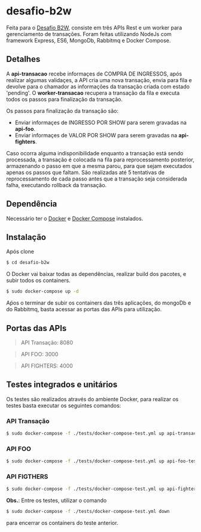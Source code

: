 # desafio-b2w
Feita para o [Desafio B2W](https://github.com/admatic-tool/vaga-b2wads-senior), consiste em três APIs Rest e um worker para gerenciamento de transações. Foram feitas utilizando NodeJs com framework Express, ES6, MongoDb, Rabbitmq e Docker Compose.

## Detalhes
A **api-transacao** recebe informaçes de COMPRA DE INGRESSOS, após realizar algumas validaçes, a API cria uma nova transação, envia para fila e devolve para o chamador as informações da transação criada com estado 'pending'. 
O **worker-transacao** recupera a transação da fila e executa todos os passos para finalização da transação.

Os passos para finalização da transação são:
- Enviar informaçes de INGRESSO POR SHOW para serem gravadas na **api-foo**.
- Enviar informaçes de VALOR POR SHOW para serem gravadas na **api-fighters**.

Caso ocorra alguma indisponibilidade enquanto a transação está sendo processada, a transação é colocada na fila para reprocessamento posterior, armazenando o passo em que a mesma parou, para que sejam executados apenas os passos que faltam.
São realizadas até 5 tentativas de reprocessamento de cada passo antes que a transação seja considerada falha, executando rollback da transação. 

## Dependência
Necessário ter o [Docker](https://docs.docker.com/install/) e [Docker Compose](https://docs.docker.com/compose/install/) instalados.

## Instalação
Após clone
```sh
$ cd desafio-b2w
```
O Docker vai baixar todas as dependências, realizar build dos pacotes, e subir todos os containers.
```sh
$ sudo docker-compose up -d
```
Aṕos o terminar de subir os containers das três aplicações, do mongoDb e do Rabbitmq, basta acessar as portas das APIs para utilização.

## Portas das APIs
> API Transação: 8080

> API FOO: 3000

> API FIGHTERS: 4000

## Testes integrados e unitários
Os testes são realizados através do ambiente Docker, para realizar os testes basta executar os seguintes comandos:

### API Transação
```sh
$ sudo docker-compose -f ./tests/docker-compose-test.yml up api-transacao-test
```

### API FOO
```sh
$ sudo docker-compose -f ./tests/docker-compose-test.yml up api-foo-test
```

### API FIGTHERS
```sh
$ sudo docker-compose -f ./tests/docker-compose-test.yml up api-fighters-test
```

**Obs.**: Entre os testes, utilizar o comando
```sh
$ sudo docker-compose -f ./tests/docker-compose-test.yml down
```
para encerrar os containers do teste anterior.

